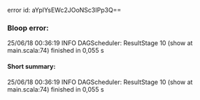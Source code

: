 error id: aYplYsEWc2JOoNSc3IPp3Q==
### Bloop error:

25/06/18 00:36:19 INFO DAGScheduler: ResultStage 10 (show at main.scala:74) finished in 0,055 s
#### Short summary: 

25/06/18 00:36:19 INFO DAGScheduler: ResultStage 10 (show at main.scala:74) finished in 0,055 s